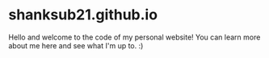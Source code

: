 # shanksub21.github.io
Hello and welcome to the code of my personal website!
You can learn more about me here and see what I'm up to. :)

